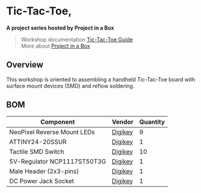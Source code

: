 # Tic-Tac-Toe, 

**A project series hosted by Project in a Box**
> Workshop documentation [Tic-Tac-Toe Guide](https://docs.google.com/document/d/1u_CGRj01X6Ycehi84Y9_JdpaqWEYwmZDjyTEvfT5QpA/edit/)<br />
> More about [Project in a Box](https://pibucsd.org/)

## Overview
This workshop is oriented to assembling a handheld Tic-Tac-Toe board with surface mount devices (SMD) and reflow soldering.

## BOM

| Component                    | Vendor                                                                                                     | Quantity   |
| ---------------------------- | ---------------------------------------------------------------------------------------------------------- | ---------- |
| NeoPixel Reverse Mount LEDs  | [Digikey](https://www.digikey.com/en/products/detail/adafruit-industries-llc/4960/14302512)                | 9          |
| ATTINY24-20SSUR              | [Digikey](https://www.digikey.com/en/products/detail/microchip-technology/ATTINY24-20SSUR/2357341)         | 1          |
| Tactile SMD Switch           | [Digikey](https://www.digikey.com/en/products/detail/te-connectivity-alcoswitch-switches/FSMSMTR/529671)   | 10         | 
| 5V-Regulator NCP1117ST50T3G  | [Digikey](https://www.digikey.com/en/products/detail/onsemi/NCP1117ST50T3G/1967217?utm_adgroup=Integrated%20Circuits%20%28ics%29&utm_source=google&utm_medium=cpc&utm_campaign=Shopping_Supplier_onsemi&utm_term=&utm_content=Integrated%20Circuits%20%28ics%29&gclid=Cj0KCQiAlMCOBhCZARIsANLid6Y771XCwKb85bAQFjVsh4KLFg09zcmp8NNUzVosYromvapvGWj7TFYaAqMzEALw_wcB)                                         | 1          | 
| Male Header (2x3-pins)       | [Digikey](https://www.digikey.com/en/products/detail/sullins-connector-solutions/PREC003DAAN-RC/2774891)   | 1          |
| DC Power Jack Socket         | [Digikey](https://www.digikey.com/en/products/detail/cui-devices/PJ-102AH/408448)                          | 1          |